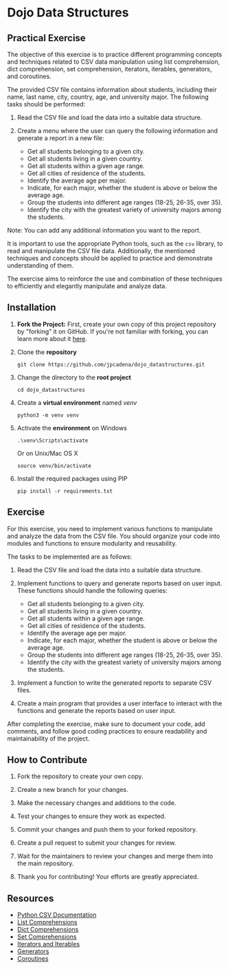 # Dojo Data Structures

## Practical Exercise

The objective of this exercise is to practice different programming concepts and techniques related to CSV data manipulation using list comprehension, dict comprehension, set comprehension, iterators, iterables, generators, and coroutines.

The provided CSV file contains information about students, including their name, last name, city, country, age, and university major. The following tasks should be performed:

1. Read the CSV file and load the data into a suitable data structure.

2. Create a menu where the user can query the following information and generate a report in a new file:
   - Get all students belonging to a given city.
   - Get all students living in a given country.
   - Get all students within a given age range.
   - Get all cities of residence of the students.
   - Identify the average age per major.
   - Indicate, for each major, whether the student is above or below the average age.
   - Group the students into different age ranges (18-25, 26-35, over 35).
   - Identify the city with the greatest variety of university majors among the students.

Note: You can add any additional information you want to the report.

It is important to use the appropriate Python tools, such as the `csv` library, to read and manipulate the CSV file data. Additionally, the mentioned techniques and concepts should be applied to practice and demonstrate understanding of them.

The exercise aims to reinforce the use and combination of these techniques to efficiently and elegantly manipulate and analyze data.

## Installation

1. **Fork the Project:** First, create your own copy of this project repository by "forking" it on GitHub. If you're not familiar with forking, you can learn more about it [here](https://docs.github.com/en/github/getting-started-with-github/fork-a-repo).

2. Clone the **repository**
    ```
    git clone https://github.com/jpcadena/dojo_datastructures.git
    ```

3. Change the directory to the **root project**
    ```
    cd dojo_datastructures
    ```

4. Create a **virtual environment** named *venv*
    ```
    python3 -m venv venv
    ```

5. Activate the **environment** on Windows
    ```
    .\venv\Scripts\activate
    ```

   Or on Unix/Mac OS X
    ```
    source venv/bin/activate
    ```

6. Install the required packages using PIP
    ```
    pip install -r requirements.txt
    ```

## Exercise

For this exercise, you need to implement various functions to manipulate and analyze the data from the CSV file. You should organize your code into modules and functions to ensure modularity and reusability.

The tasks to be implemented are as follows:

1. Read the CSV file and load the data into a suitable data structure.

2. Implement functions to query and generate reports based on user input. These functions should handle the following queries:
   - Get all students belonging to a given city.
   - Get all students living in a given country.
   - Get all students within a given age range.
   - Get all cities of residence of the students.
   - Identify the average age per major.
   - Indicate, for each major, whether the student is above or below the average age.
   - Group the students into different age ranges (18-25, 26-35, over 35).
   - Identify the city with the greatest variety of university majors among the students.

3. Implement a function to write the generated reports to separate CSV files.

4. Create a main program that provides a user interface to interact with the functions and generate the reports based on user input.

After completing the exercise, make sure to document your code, add comments, and follow good coding practices to ensure readability and maintainability of the project.

## How to Contribute

1. Fork the repository to create your own copy.

2. Create a new branch for your changes.

3. Make the necessary changes and additions to the code.

4. Test your changes to ensure they work as expected.

5. Commit your changes and push them to your forked repository.

6. Create a pull request to submit your changes for review.

7. Wait for the maintainers to review your changes and merge them into the main repository.

8. Thank you for contributing! Your efforts are greatly appreciated.

## Resources

- [Python CSV Documentation](https://docs.python.org/3/library/csv.html)
- [List Comprehensions](https://realpython.com/list-comprehension-python/)
- [Dict Comprehensions](https://realpython.com/python-dicts/)
- [Set Comprehensions](https://realpython.com/python-sets/)
- [Iterators and Iterables](https://realpython.com/python-iterators/)
- [Generators](https://realpython.com/introduction-to-python-generators/)
- [Coroutines](https://realpython.com/async-io-python/)

